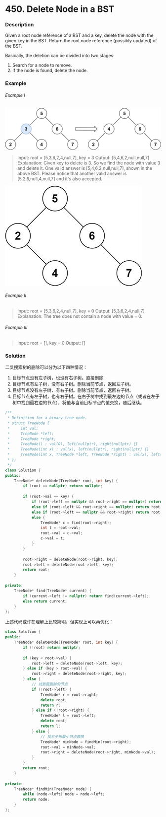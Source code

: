 # 450. Delete Node in a BST

### Description

Given a root node reference of a BST and a key, delete the node with the given key in the BST. Return the root node reference (possibly updated) of the BST.

Basically, the deletion can be divided into two stages:

1. Search for a node to remove.
2. If the node is found, delete the node.

### Example

###### Example I

![](./del_node_1.jpg)

> Input: root = [5,3,6,2,4,null,7], key = 3
> Output: [5,4,6,2,null,null,7]
> Explanation: Given key to delete is 3. So we find the node with value 3 and delete it.
> One valid answer is [5,4,6,2,null,null,7], shown in the above BST.
> Please notice that another valid answer is [5,2,6,null,4,null,7] and it's also accepted.

![](./del_node_supp.jpg)

###### Example II

> Input: root = [5,3,6,2,4,null,7], key = 0
> Output: [5,3,6,2,4,null,7]
> Explanation: The tree does not contain a node with value = 0.

###### Example III

> Input: root = [], key = 0
> Output: []

### Solution

二叉搜索树的删除可以分为以下四种情况：

1. 目标节点没有左子树，也没有右子树。直接删除
2. 目标节点有左子树，没有右子树。删除当前节点，返回左子树。
3. 目标节点没有左子树，有右子树。删除当前节点，返回右子树。
4. 目标节点有左子树，也有右子树。在右子树中找到最左边的节点（或者在左子树中找到最右边的节点），将值与当前目标节点的值交换，随后继续。

```c++
/**
 * Definition for a binary tree node.
 * struct TreeNode {
 *     int val;
 *     TreeNode *left;
 *     TreeNode *right;
 *     TreeNode() : val(0), left(nullptr), right(nullptr) {}
 *     TreeNode(int x) : val(x), left(nullptr), right(nullptr) {}
 *     TreeNode(int x, TreeNode *left, TreeNode *right) : val(x), left(left), right(right) {}
 * };
 */
class Solution {
public:
    TreeNode* deleteNode(TreeNode* root, int key) {
        if (root == nullptr) return nullptr;

        if (root->val == key) {
            if (root->left == nullptr && root->right == nullptr) return nullptr;
            else if (root->left && root->right == nullptr) return root->left;
            else if (root->left == nullptr && root->right) return root->right;
            else {
                TreeNode* c = find(root->right);
                int t = root->val;
                root->val = c->val;
                c->val = t;
            }
        }

        root->right = deleteNode(root->right, key);
        root->left = deleteNode(root->left, key);
        return root;
    }

private:
    TreeNode* find(TreeNode* current) {
        if (current->left != nullptr) return find(current->left);
        else return current;
    }
};
```

上述代码或许在理解上比较简明，但实现上可以再优化：

```c++
class Solution {
public:
    TreeNode* deleteNode(TreeNode* root, int key) {
        if (!root) return nullptr;

        if (key < root->val) {
            root->left = deleteNode(root->left, key);
        } else if (key > root->val) {
            root->right = deleteNode(root->right, key);
        } else {
            // 找到要删除的节点
            if (!root->left) {
                TreeNode* r = root->right;
                delete root;
                return r;
            } else if (!root->right) {
                TreeNode* l = root->left;
                delete root;
                return l;
            } else {
                // 找右子树最小节点替换
                TreeNode* minNode = findMin(root->right);
                root->val = minNode->val;
                root->right = deleteNode(root->right, minNode->val);
            }
        }
        return root;
    }

private:
    TreeNode* findMin(TreeNode* node) {
        while (node->left) node = node->left;
        return node;
    }
};
```
